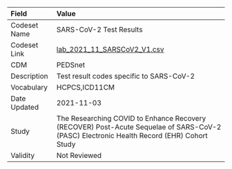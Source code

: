 |Field        |Value                                                                                                                                    |
|:------------|:----------------------------------------------------------------------------------------------------------------------------------------|
|Codeset Name |SARS-CoV-2 Test Results                                                                                                                  |
|Codeset Link |[lab_2021_11_SARSCoV2_V1.csv](https://github.com/PEDSnet/Variable-Dictionary/blob/main/lab_meas/lab_2021_11_SARSCoV2_V1.csv.csv)         |
|CDM          |PEDSnet                                                                                                                                  |
|Description  |Test result codes specific to SARS-CoV-2                                                                                                 |
|Vocabulary   |HCPCS,ICD11CM                                                                                                                            |
|Date Updated |2021-11-03                                                                                                                               |
|Study        |The Researching COVID to Enhance Recovery (RECOVER) Post-Acute Sequelae of SARS-CoV-2 (PASC) Electronic Health Record (EHR) Cohort Study |
|Validity     |Not Reviewed                                                                                                                             |
